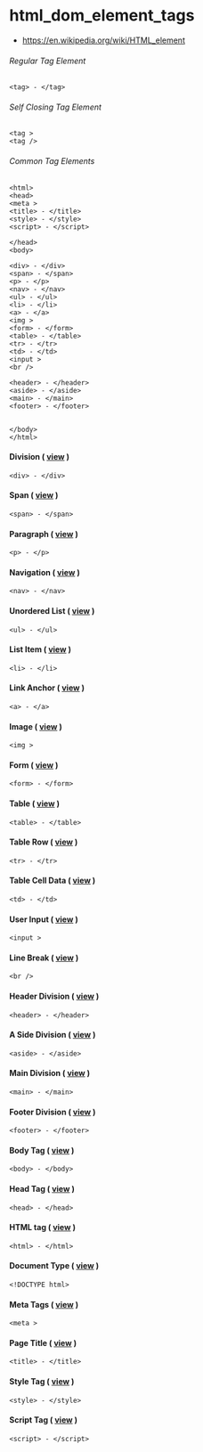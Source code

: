 # html_dom_element_tags

* https://en.wikipedia.org/wiki/HTML_element

###### Regular Tag Element
```
<tag> - </tag>
```

###### Self Closing Tag Element
```
<tag >
<tag />
```
###### Common Tag Elements
```
<html>
<head>
<meta >
<title> - </title>
<style> - </style>
<script> - </script>

</head>
<body>

<div> - </div>
<span> - </span>
<p> - </p>
<nav> - </nav>
<ul> - </ul>
<li> - </li>
<a> - </a>
<img >
<form> - </form>
<table> - </table>
<tr> - </tr>
<td> - </td>
<input >
<br />

<header> - </header>
<aside> - </aside>
<main> - </main>
<footer> - </footer>


</body>
</html>
```

#### Division ( [view](https://github.com/students-at-thinkful/html_dom_element_tags/blob/master/division.md) )
```
<div> - </div>
```

#### Span ( [view](https://github.com/students-at-thinkful/html_dom_element_tags/blob/master/span.md) )
```
<span> - </span>
```

#### Paragraph ( [view](https://github.com/students-at-thinkful/html_dom_element_tags/blob/master/paragraph.md) )
```
<p> - </p>
```

#### Navigation ( [view](https://github.com/students-at-thinkful/html_dom_element_tags/blob/master/navigation.md) )
```
<nav> - </nav>
```

#### Unordered List ( [view](https://github.com/students-at-thinkful/html_dom_element_tags/blob/master/unordered_list.md) )
```
<ul> - </ul>
```

#### List Item ( [view](https://github.com/students-at-thinkful/html_dom_element_tags/blob/master/list_item.md) )
```
<li> - </li>
```

#### Link Anchor ( [view](https://github.com/students-at-thinkful/html_dom_element_tags/blob/master/link_anchor.md) )
```
<a> - </a>
```

#### Image ( [view](https://github.com/students-at-thinkful/html_dom_element_tags/blob/master/image.md) )
```
<img >
```

#### Form ( [view](https://github.com/students-at-thinkful/html_dom_element_tags/blob/master/form.md) )
```
<form> - </form>
```

#### Table ( [view](https://github.com/students-at-thinkful/html_dom_element_tags/blob/master/table.md) )
```
<table> - </table>
```

#### Table Row ( [view](https://github.com/students-at-thinkful/html_dom_element_tags/blob/master/table_row.md) )
```
<tr> - </tr>
```

#### Table Cell Data ( [view](https://github.com/students-at-thinkful/html_dom_element_tags/blob/master/table_cell_data.md) )
```
<td> - </td>
```

#### User Input ( [view](https://github.com/students-at-thinkful/html_dom_element_tags/blob/master/user_input.md) )
```
<input >
```

#### Line Break ( [view](https://github.com/students-at-thinkful/html_dom_element_tags/blob/master/line_break.md) )
```
<br />
```

#### Header Division ( [view](https://github.com/students-at-thinkful/html_dom_element_tags/blob/master/header.md) )
```
<header> - </header>
```

#### A Side Division ( [view](https://github.com/students-at-thinkful/html_dom_element_tags/blob/master/aside.md) )
```
<aside> - </aside>
```

#### Main Division ( [view](https://github.com/students-at-thinkful/html_dom_element_tags/blob/master/main_div.md) )
```
<main> - </main>
```

#### Footer Division ( [view](https://github.com/students-at-thinkful/html_dom_element_tags/blob/master/footer.md) )
```
<footer> - </footer>
```

#### Body Tag ( [view](https://github.com/students-at-thinkful/html_dom_element_tags/blob/master/body.md) )
```
<body> - </body>
```

#### Head Tag ( [view](https://github.com/students-at-thinkful/html_dom_element_tags/blob/master/head.md) )
```
<head> - </head>
```

#### HTML tag ( [view](https://github.com/students-at-thinkful/html_dom_element_tags/blob/master/html.md) )
```
<html> - </html>
```

#### Document Type ( [view](https://github.com/students-at-thinkful/html_dom_element_tags/blob/master/doctype.md) )
```
<!DOCTYPE html>
```

#### Meta Tags ( [view](https://github.com/students-at-thinkful/html_dom_element_tags/blob/master/meta_tags.md) )
```
<meta >
```

#### Page Title ( [view](https://github.com/students-at-thinkful/html_dom_element_tags/blob/master/title_tag.md) )
```
<title> - </title>
```

#### Style Tag ( [view](https://github.com/students-at-thinkful/html_dom_element_tags/blob/master/style_tag.md) )
```
<style> - </style>
```

#### Script Tag ( [view](https://github.com/students-at-thinkful/html_dom_element_tags/blob/master/script.md) )
```
<script> - </script>
```
